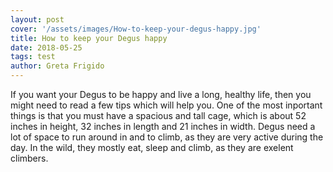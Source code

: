 ```yaml
---
layout: post
cover: '/assets/images/How-to-keep-your-degus-happy.jpg'
title: How to keep your Degus happy
date: 2018-05-25
tags: test
author: Greta Frigido
---
```


If you want your Degus to be happy and live a long, healthy life,
then you might need to read a few tips which will help you.
One of the most inportant things is that you must have a spacious and tall cage,
which is about 52 inches in height, 32 inches in length and 21 inches in width.
Degus need a lot of space to run around in and to climb, as they are very active
during the day. In the wild, they mostly eat, sleep and climb, as they are
exelent climbers.
